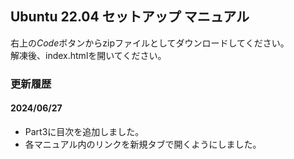 ## Ubuntu 22.04 セットアップ マニュアル

右上の*Code*ボタンからzipファイルとしてダウンロードしてください。<br>
解凍後、index.htmlを開いてください。


### 更新履歴
#### 2024/06/27
- Part3に目次を追加しました。
- 各マニュアル内のリンクを新規タブで開くようにしました。
